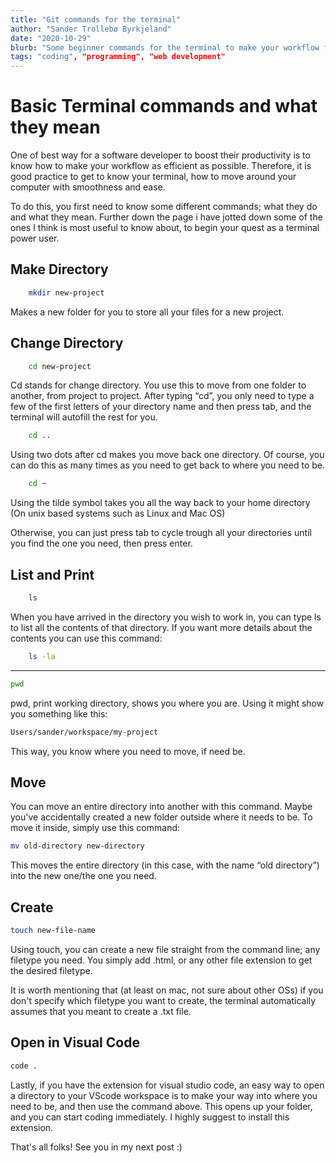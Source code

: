 ```yaml
---
title: "Git commands for the terminal"
author: "Sander Trollebø Byrkjeland"
date: "2020-10-29"
blurb: "Some beginner commands for the terminal to make your workflow faster and more efficient"
tags: "coding", "programming", "web development"
---
```

# Basic Terminal commands and what they mean

One of best way for a software developer to boost their productivity is to know how to make your workflow as efficient as possible. Therefore, it is good practice to get to know your terminal, how to move around your computer with smoothness and ease.

To do this, you first need to know some different commands; what they do and what they mean. Further down the page i have jotted down some of the ones I think is most useful to know about, to begin your quest as a terminal power user.

## Make Directory

```bash
    mkdir new-project
```
Makes a new folder for you to store all your files for a new project.

## Change Directory

```bash
    cd new-project
```
Cd stands for change directory. You use this to move from one folder to another, from project to project. After typing “cd”, you only need to type a few of the first letters of your directory name and then press tab, and the terminal will autofill the rest for you.

```bash
    cd ..
```
Using two dots after cd makes you move back one directory. Of course, you can do this as many times as you need to get back to where you need to be.

```bash
    cd ~
```
Using the tilde symbol takes you all the way back to your home directory (On unix based systems such as Linux and Mac OS)

Otherwise, you can just press tab to cycle trough all your directories until you find the one you need, then press enter.

## List and Print

```bash
    ls
```
When you have arrived in the directory you wish to work in, you can type ls to list all the contents of that directory. If you want more details about the contents you can use this command:

```bash
    ls -la
```
---

```bash
pwd
```

pwd, print working directory, shows you where you are. Using it might show you something like this:

```bash
Users/sander/workspace/my-project
```
This way, you know where you need to move, if need be.


## Move

You can move an entire directory into another with this command. Maybe you've accidentally created a new folder outside where it needs to be. To move it inside, simply use this command:

```bash
mv old-directory new-directory
```
This moves the entire directory (in this case, with the name “old directory”) into the new one/the one you need.

## Create

```bash
touch new-file-name
```

Using touch, you can create a new file straight from the command line; any filetype you need. You simply add .html, or any other file extension to get the desired filetype.

It is worth mentioning that (at least on mac, not sure about other OSs) if you don't specify which filetype you want to create, the terminal automatically assumes that you meant to create a .txt file.

## Open in Visual Code

```bash
code .
```

Lastly, if you have the extension for visual studio code, an easy way to open a directory to your VScode workspace is to make your way into where you need to be, and then use the command above. This opens up your folder, and you can start coding immediately.
I highly suggest to install this extension.

That's all folks! See you in my next post :)
